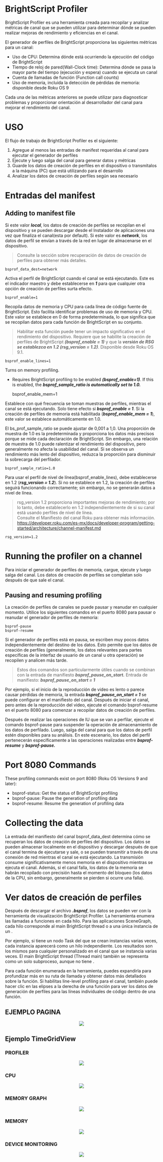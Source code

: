 # BrightScript Profiler
BrightScript Profiler es una herramienta creada para recopilar y analizar métricas de canal que se pueden utilizar para determinar dónde se pueden realizar mejoras de rendimiento y eficiencias en el canal.

El generador de perfiles de BrightScript proporciona las siguientes métricas para un canal: 
- Uso de CPU: Determina dónde está ocurriendo la ejecución del código de BrightScript 
- Tiempo de reloj de pared(Wall-Clock time): Determina dónde se pasa la mayor parte del tiempo (ejecución y espera) cuando se ejecuta un canal 
- Cuenta de llamadas de función (Function call counts)
- Uso de memoria,  incluida la detección de pérdidas de memoria: disponible desde Roku OS 9 

Cada una de las métricas anteriores se puede utilizar para diagnosticar problemas y proporcionar orientación al desarrollador del canal para mejorar el rendimiento del canal.

# USO
El flujo de trabajo de BrightScript Profiler es el siguiente: 
1. Agregue al menos las entradas de manifest requeridas al canal para ejecutar el generador de perfiles 
2. Ejecute y luego salga del canal para generar datos y métricas 
3. Guarde los datos de creación de perfiles en el dispositivo o transmítalos a la máquina (PC) que está utilizando para el desarrollo 
4. Analizar los datos de creación de perfiles según sea necesario 

# Entradas del manifest
## Adding to manifest file

Si este valor ***local***, los datos de creación de perfiles se recopilan en el dispositivo y se pueden descargar desde el Instalador de aplicaciones una vez que finaliza el canal(esta por default).
Si este valor es ***network***, los datos de perfil se envían a través de la red en lugar de almacenarse en el dispositivo. 

> Consulte la sección sobre recuperación de datos de creación de perfiles para obtener más detalles.

    bsprof_data_dest=network 

Activa el perfil de BrightScript cuando el canal se está ejecutando.  Este es el indicador maestro y debe establecerse en ***1*** para que cualquier otra opción de creación de perfiles surta efecto.

    bsprof_enable=1

Recopila datos de memoria y CPU para cada línea de código fuente de BrightScript.  Esto facilita identificar problemas de uso de memoria y CPU.  Este valor se establece en 0 de forma predeterminada, lo que significa que se recopilan datos para cada función de BrightScript en su conjunto.  

> Habilitar esta función puede tener un impacto significativo en el rendimiento del dispositivo.  Requiere que se habilite la creación de perfiles de BrightScript ***(bsprof_enable = 1)*** y que la ***versión de RSG se establezca en 1.2 (rsg_version = 1.2)***.  Disponible desde Roku OS 9.1.

    bsprof_enable_lines=1

Turns on memory profiling.
- Requires BrightScript profiling to be enabled ***(bsprof_enable=1)***.
If this is enabled, the ***bsprof_sample_ratio is automatically set to 1.0.***

    bsprof_enable_mem=1

Establece con qué frecuencia se toman muestras de perfiles, mientras el canal se está ejecutando.  Solo tiene efecto si ***bsprof_enable = 1***. Si la creación de perfiles de memoria está habilitada (***bsprof_enable_mem = 1***), este valor se establece automáticamente en 1.0.  

El bs_prof_sample_ratio se puede ajustar de 0,001 a 1,0.  Una proporción de muestra de 1.0 es la predeterminada y proporciona los datos más precisos porque se mide cada declaración de BrightScript.  Sin embargo, una relación de muestra de 1.0 puede ralentizar el rendimiento del dispositivo, pero generalmente no afecta la usabilidad del canal.  Si se observa un rendimiento más lento del dispositivo, reduzca la proporción para disminuir la sobrecarga del perfilador.

    bsprof_sample_ratio=1.0

Para usar el perfil de nivel de línea(bsprof_enable_lines), debe establecerse en 1.2 (***rsg_version = 1.2***).  Si no se establece en 1.2, la creación de perfiles seguirá funcionando correctamente;  sin embargo, no se generarán datos a nivel de línea.  
> rsg_version 1.2 proporciona importantes mejoras de rendimiento;  por lo tanto, debe establecerlo en 1.2 independientemente de si su canal está usando perfiles de nivel de línea.  
> Consulte el Manifiesto del canal Roku para obtener más información.
>https://developer.roku.com/es-mx/docs/developer-program/getting-started/architecture/channel-manifest.md

    rsg_version=1.2

# Running the profiler on a channel
Para iniciar el generador de perfiles de memoria, cargue, ejecute y luego salga del canal.  Los datos de creación de perfiles se completan solo después de que sale el canal.

## Pausing and resuming profiling

La creación de perfiles de canales se puede pausar y reanudar en cualquier momento.  Utilice los siguientes comandos en el puerto 8080 para pausar o reanudar el generador de perfiles de memoria: 

    bsprof-pause 
    bsprof-resume 

Si el generador de perfiles está en pausa, se escriben muy pocos datos independientemente del destino de los datos.  Esto permite que los datos de creación de perfiles (generalmente, los datos relevantes para partes específicas de la interfaz de usuario de un canal u otra operación) se recopilen y analicen más tarde.  

>Estos dos comandos son particularmente útiles cuando se combinan con la entrada de manifiesto ***bsprof_pause_on_start.***  Entrada de manifiesto: ***bsprof_pause_on_start = 1***

Por ejemplo, si el inicio de la reproducción de video es lento o parece causar pérdidas de memoria, la entrada ***bsprof_pause_on_start = 1*** se puede configurar en el manifiesto del canal.  Después de iniciar el canal, pero antes de la reproducción del video, ejecute el comando bsprof-resume en el puerto 8080 para comenzar a recopilar datos de creación de perfiles.  

Después de realizar las operaciones de IU que se van a perfilar, ejecute el comando bsprof-pause para suspender la operación de almacenamiento de los datos de perfilado.  Luego, salga del canal para que los datos de perfil estén disponibles para su análisis.  En este escenario, los datos del perfil pertenecerán específicamente a las operaciones realizadas entre ***bsprof-resume*** y ***bsprof-pause.***

# Port 8080 Commands
These profiling commands exist on port 8080 (Roku OS Versions 9 and later):
- bsprof-status: Get the status of BrightScript profiling
- bsprof-pause:	Pause the generation of profiling data
- bsprof-resume: Resume the generation of profiling data

# Collecting the data 

La entrada del manifiesto del canal bsprof_data_dest determina cómo se recuperan los datos de creación de perfiles del dispositivo.  Los datos se pueden almacenar localmente en el dispositivo y descargar después de que el canal termina de ejecutarse y sale, o se pueden transmitir a través de una conexión de red mientras el canal se está ejecutando.  La transmisión consume significativamente menos memoria en el dispositivo mientras se ejecuta el canal.  Además, si el canal falla, los datos de la memoria se habrán recopilado con precisión hasta el momento del bloqueo (los datos de la CPU, sin embargo, generalmente se pierden si ocurre una falla).

# Ver datos de creación de perfiles


Después de descargar el archivo ***.bsprof***, los datos se pueden ver con la herramienta de visualización BrightScript Profiler.  La herramienta enumera las llamadas a funciones en cada hilo.  Para las aplicaciones SceneGraph, cada hilo corresponde al main BrightScript thread o a una única instancia de un <component>.  

Por ejemplo, si tiene un nodo Task del que se crean instancias varias veces, cada instancia aparecerá como un hilo independiente.  Los resultados son los mismos para cualquier <component> personalizado en el canal que se instancia varias veces.  El main BrightScript thread (Thread main) también se representa como un solo subproceso, aunque no tiene <component>.

Para cada función enumerada en la herramienta, puedes expandirla para profundizar más en su ruta de llamada y obtener datos más detallados sobre la función.  Si habilitas line-level profiling para el canal, también puede hacer clic en las elipses a la derecha de una función para ver los datos de generación de perfiles para las líneas individuales de código dentro de una función.

## EJEMPLO PAGINA

<p align="center"> 
<img src="/images/Threads.png"/> 
</p> 

## Ejemplo TimeGridView

### PROFILER

<p align="center"> 
<img src="/images/Threads.png"/> 
</p> 

### CPU

<p align="center"> 
<img src="/images/CPU.png"/> 
</p> 

### MEMORY GRAPH

<p align="center"> 
<img src="/images/Memory.png"/> 
</p> 

### MEMORY 

<p align="center"> 
<img src="/images/Memory2.png"/> 
</p> 

### DEVICE MONITORING

<p align="center"> 
<img src="/images/Device.png"/> 
</p> 


